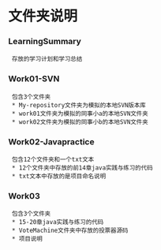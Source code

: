 # 文件夹说明


### LearningSummary
	 存放的学习计划和学习总结

### Work01-SVN
	 包含3个文件夹
	 * My-repository文件夹为模拟的本地SVN版本库
	 * work01文件夹为模拟的同事小a的本地SVN文件夹
	 * work02文件夹为模拟的同事小b的本地SVN文件夹

### Work02-Javapractice
	 包含12个文件夹和一个txt文本
	 * 12个文件夹中存放的前14章java实践与练习的代码
	 * txt文本中存放的是项目命名说明

### Work03
	 包含3个文件夹
	 * 15-20章java实践与练习的代码
	 * VoteMachine文件夹中存放的投票器源码
	 * 项目说明
	 
